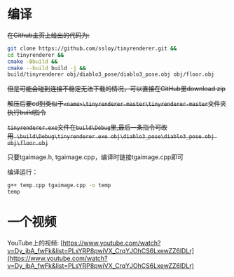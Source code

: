 # 编译

~~在Github主页上给出的代码为:~~

```bash
git clone https://github.com/ssloy/tinyrenderer.git &&
cd tinyrenderer &&
cmake -Bbuild &&
cmake --build build -j &&
build/tinyrenderer obj/diablo3_pose/diablo3_pose.obj obj/floor.obj
```

~~但是可能会碰到连接不稳定无法下载的情况，可以直接在GitHub里download zip~~

~~解压后要cd到类似于`<name>\tinyrenderer-master\tinyrenderer-master`文件夹执行build指令~~

~~`tinyrenderer.exe`文件在`build\Debug`里,最后一条指令可改用`.\build\Debug\tinyrenderer.exe obj\diablo3_pose\diablo3_pose.obj obj\floor.obj`~~

只要tgaimage.h, tgaimage.cpp，编译时链接tgaimage.cpp即可

编译运行：

```bash
g++ temp.cpp tgaimage.cpp -o temp
temp
```

# 一个视频

YouTube上的视频: [https://www.youtube.com/watch?v=Dy_jbA_fwFk&list=PLsYRP8pwiVX_CrqYJOhCS6LxewZZ6lDLr](https://www.youtube.com/watch?v=Dy_jbA_fwFk&list=PLsYRP8pwiVX_CrqYJOhCS6LxewZZ6lDLr)